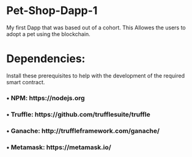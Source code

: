 # Pet-Shop-Dapp-1

My first Dapp that was based out of a cohort.
This Allowes the users to adopt a pet using the blockchain.

<h1><b>Dependencies:</b></h1>

Install these prerequisites to help with the development of the required smart contract.

<h3>&#8226; NPM: https://nodejs.org</h3>
<h3>&bull; Truffle: https://github.com/trufflesuite/truffle</h3>
<h3>&#8226; Ganache: http://truffleframework.com/ganache/</h3>
<h3>&bull; Metamask: https://metamask.io/</h3>

